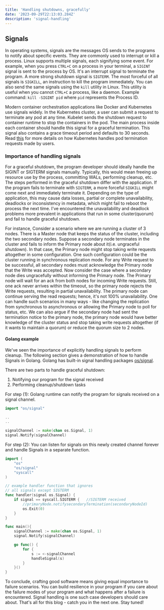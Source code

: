 ```yaml
---
title: 'Handling shutdowns, gracefully'
date: '2023-09-29T22:13:03.284Z'
description: 'signal-handling'
---
```


## Signals

In operating systems, signals are the messages OS sends to the programs to notify about specific events. They are commonly used to interrupt or kill a process. Linux supports multiple signals, each signifying some event. For example, when you press `CTRL+C` on a process in your terminal, a `SIGINT` signal is sent to the process by OS. It's an interrupt signal to terminate the program. A more strong shutdown signal is `SIGTERM`. The most forceful of all signals is `SIGKILL`, an instruction to kill the program immediately. You can also send the same signals using the `kill` utility in Linux. This utility is useful when you cannot `CTRL+C` a process, like a daemon. Example command: `kill -SIGINT pid` where `pid` represents the Process ID.

Modern container orchestration applications like Docker and Kubernetes use signals widely. In the Kubernetes cluster, a user can submit a request to terminate any pod at any time. Kubelet sends the shutdown request to container runtime to stop the containers in the pod. The main process inside each container should handle this signal for a graceful termination. This signal also contains a grace timeout period and defaults to 30 seconds. Read [this](https://kubernetes.io/docs/concepts/workloads/pods/pod-lifecycle/#pod-termination) for more details on how Kubernetes handles pod termination requests made by users.  

### Importance of handling signals
For a graceful shutdown, the program developer should ideally handle the SIGINT or SIGTERM signals manually. Typically, this would mean freeing up resource use by the process, committing WALs, performing cleanup, etc. The steps performed in the graceful shutdown differ with the application. If the program fails to terminate with `SIGTERM`, a more forceful `SIGKILL` might come next and immediately terminate it. Depending on the type of application, this may cause data losses, partial or complete unavailability, deadlocks or inconsistency in metadata, which might fail to reboot the process the next time. I've encountered the unavailability and deadlock problems more prevalent in applications that run in some cluster(quorum) and fail to handle graceful shutdown. 

For instance, Consider a scenario where we are running a cluster of 3 nodes. There is a Master node that keeps the status of the cluster, including the two secondary nodes. Suppose a secondary node terminates in the cluster and fails to inform the Primary node about it(i.e. ungraceful shutdown). In that case, the Primary node might stop taking write requests altogether in some configuration. One such configuration could be the cluster running in synchronous replication mode. For any Write request to be successful, all secondary nodes must acknowledge the Primary node that the Write was accepted. Now consider the case where a secondary node dies ungracefully without informing the Primary node. The Primary node will wait for an ack from both nodes for incoming Write requests. Still, one ack never arrives within the timeout, so the primary node rejects the Write requests, resulting in partial unavailability. The primary node can continue serving the read requests; hence, it's not 100% unavailability. One can handle such scenarios in many ways - like changing the replication from synchronous to asynchronous or allowing the Primary node to poll for status, etc. We can also argue if the secondary node had sent the termination notice to the primary node, the primary node would have better knowledge of the cluster status and stop taking write requests altogether (if it wants to maintain a quorum) or reduce the quorum size to 2 nodes.

#### Golang example

We've seen the importance of explicitly handling signals to perform cleanup. The following section gives a demonstration of how to handle Signals in Golang. Golang has built-in signal handling packages [os/signal](https://pkg.go.dev/os/signal). 

There are two parts to handle graceful shutdown: 
1. Notifying our program for the signal received
2. Performing cleanup/shutdown tasks 

For step (1): Golang runtime can notify the program for signals received on a signal channel.

```go
import "os/signal"

..
..

signalChannel := make(chan os.Signal, 1)
signal.Notify(signalChannel)

```

For step (2): You can listen for signals on this newly created channel forever and handle Signals in a separate function.  

```go
import (
    "os"
    "os/signal"
    "syscall"
)

// example handler function that ignores 
// all signals except SIGTERM
func handler(signal os.Signal) {
	if signal == syscall.SIGTERM {   //SIGTERM received
        //primaryNode.notifysecondaryTermination(secondaryNodeId)
		os.Exit(0)
	}
}

func main(){
    signalChannel := make(chan os.Signal, 1)
    signal.Notify(signalChannel)

    go func() {
		for {
			s := <-signalChannel
			handleSignal(s)
		}
	}()
}
```

To conclude, crafting good software means giving equal importance to failure scenarios. You can build resilience in your program if you care about the failure modes of your program and what happens after a failure is encountered. Signal handling is one such case developers should care about. That's all for this blog - catch you in the next one. Stay tuned!
